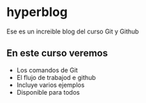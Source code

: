 # hyperblog
Ese es un increible blog del curso Git y Github

## En este curso veremos
* Los comandos de Git
* El flujo de trabajod e github
* Incluye varios ejemplos
* Disponible para todos
